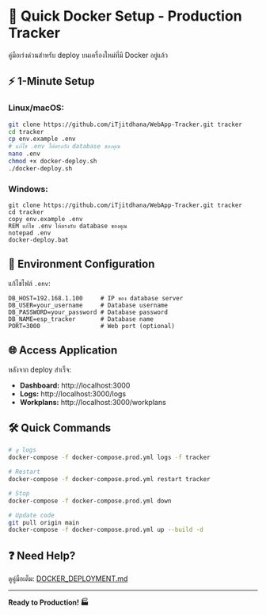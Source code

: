 # 🚀 Quick Docker Setup - Production Tracker

คู่มือเร่งด่วนสำหรับ deploy บนเครื่องใหม่ที่มี Docker อยู่แล้ว

## ⚡ 1-Minute Setup

### Linux/macOS:
```bash
git clone https://github.com/iTjitdhana/WebApp-Tracker.git tracker
cd tracker
cp env.example .env
# แก้ไข .env ให้ตรงกับ database ของคุณ
nano .env
chmod +x docker-deploy.sh
./docker-deploy.sh
```

### Windows:
```batch
git clone https://github.com/iTjitdhana/WebApp-Tracker.git tracker
cd tracker
copy env.example .env
REM แก้ไข .env ให้ตรงกับ database ของคุณ
notepad .env
docker-deploy.bat
```

## 🔧 Environment Configuration

แก้ไขไฟล์ `.env`:
```env
DB_HOST=192.168.1.100     # IP ของ database server
DB_USER=your_username     # Database username
DB_PASSWORD=your_password # Database password  
DB_NAME=esp_tracker       # Database name
PORT=3000                 # Web port (optional)
```

## 🌐 Access Application

หลังจาก deploy สำเร็จ:
- **Dashboard:** http://localhost:3000
- **Logs:** http://localhost:3000/logs  
- **Workplans:** http://localhost:3000/workplans

## 🛠️ Quick Commands

```bash
# ดู logs
docker-compose -f docker-compose.prod.yml logs -f tracker

# Restart
docker-compose -f docker-compose.prod.yml restart tracker

# Stop
docker-compose -f docker-compose.prod.yml down

# Update code
git pull origin main
docker-compose -f docker-compose.prod.yml up --build -d
```

## ❓ Need Help?

ดูคู่มือเต็ม: [DOCKER_DEPLOYMENT.md](DOCKER_DEPLOYMENT.md)

---
**Ready to Production! 🏭**
